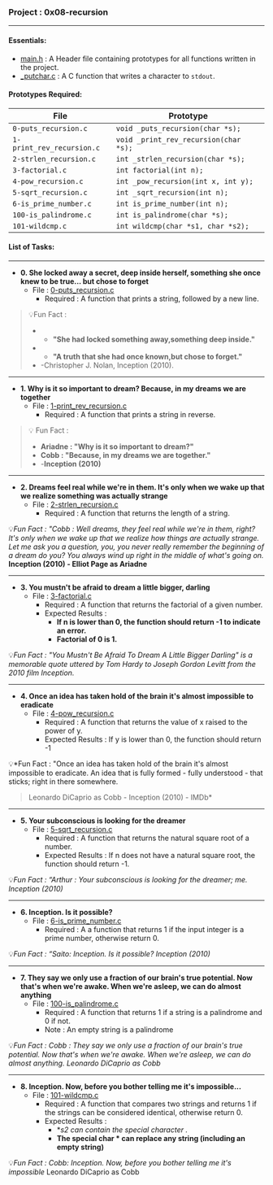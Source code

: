 <h3>Project : 0x08-recursion</h3>
<hr>

<h4>Essentials:</h4>

* [main.h](./main.h) : A Header file containing prototypes for all functions written in the project.
* [_putchar.c](./_putchar.c) : A C function that writes a character to `stdout`.

<h4>Prototypes Required:</h4>

| File                         | Prototype                               |
| -----------------------------| ----------------------------------------|
| `0-puts_recursion.c`         | `void _puts_recursion(char *s);`        |
| `1-print_rev_recursion.c`    | `void _print_rev_recursion(char *s);`   |
| `2-strlen_recursion.c`       | `int _strlen_recursion(char *s);`       |
| `3-factorial.c`              | `int factorial(int n);`                 |
| `4-pow_recursion.c`          | `int _pow_recursion(int x, int y);`     |
| `5-sqrt_recursion.c`         | `int _sqrt_recursion(int n);`           |
| `6-is_prime_number.c`        | `int is_prime_number(int n);`           |
| `100-is_palindrome.c`        | `int is_palindrome(char *s);`           |
| `101-wildcmp.c`              | `int wildcmp(char *s1, char *s2);`      |

<h4>List of Tasks:</h4>
<hr>

* **0. She locked away a secret, deep inside herself, something she once knew to be true... but chose to forget**
  * File : [0-puts_recursion.c](./0-puts_recursion.c)
    * Required : A function that prints a string, followed by a new line.

> 💡Fun Fact : 
> - * **"She had locked something away,something deep inside."**
> - * **"A truth that she had once known,but chose to forget."**
> -  -Christopher J. Nolan, Inception (2010).

<hr>

* **1. Why is it so important to dream? Because, in my dreams we are together**
  * File : [1-print_rev_recursion.c](./1-print_rev_recursion.c)
    * Required : A function that prints a string in reverse.
   
> 💡 Fun Fact : 
> - **Ariadne : "Why is it so important to dream?"**
> - **Cobb : "Because, in my dreams we are together."**
> - -**Inception (2010)**
<hr>
  
* **2. Dreams feel real while we're in them. It's only when we wake up that we realize something was actually strange**
  * File : [2-strlen_recursion.c](./2-strlen_recursion.c)
    * Required : A function that returns the length of a string.

💡*Fun Fact : "Cobb : Well dreams, they feel real while we're in them, right? It's only when we wake up that we realize how things are actually strange. Let me ask you a question, you, you never really remember the beginning of a dream do you? You always wind up right in the middle of what's going on.*
  **Inception (2010) - Elliot Page as Ariadne**
<hr>

  
* **3. You mustn't be afraid to dream a little bigger, darling**
  * File : [3-factorial.c](./3-factorial.c)
    * Required : A function that returns the factorial of a given number.
    * Expected Results : 
      * **If n is lower than 0, the function should return -1 to indicate an error.**
      * **Factorial of 0 is 1.**

💡*Fun Fact : "You Mustn't Be Afraid To Dream A Little Bigger Darling" is a memorable quote uttered by Tom Hardy to Joseph Gordon Levitt from the 2010 film Inception.*
<hr>


* **4. Once an idea has taken hold of the brain it's almost impossible to eradicate**
  * File : [4-pow_recursion.c](./4-pow_recursion.c)
    * Required : A function that returns the value of x raised to the power of y.
    * Expected Results : If y is lower than 0, the function should return -1

💡*Fun Fact : "Once an idea has taken hold of the brain it's almost impossible to eradicate. An idea that is fully formed - fully understood - that sticks; right in there somewhere.

>Leonardo DiCaprio as Cobb - Inception (2010) - IMDb*

<hr>

  
* **5. Your subconscious is looking for the dreamer**
  * File : [5-sqrt_recursion.c](./5-sqrt_recursion.c)
    * Required : A function that returns the natural square root of a number.
    * Expected Results : If n does not have a natural square root, the function should return -1.

💡*Fun Fact : “Arthur : Your subconscious is looking for the dreamer; me. Inception (2010)*
<hr>


* **6. Inception. Is it possible?**
  * File : [6-is_prime_number.c](./6-is_prime_number.c)
    * Required : A  a function that returns 1 if the input integer is a prime number, otherwise return 0.

💡*Fun Fact : “Saito: Inception. Is it possible? Inception (2010)*
<hr>


* **7. They say we only use a fraction of our brain's true potential. Now that's when we're awake. When we're asleep, we can do almost anything**
  * File : [100-is_palindrome.c](./100-is_palindrome.c)
    * Required : A function that returns 1 if a string is a palindrome and 0 if not.
    * Note : An empty string is a palindrome


💡*Fun Fact : Cobb : They say we only use a fraction of our brain's true potential. Now that's when we're awake. When we're asleep, we can do almost anything.
Leonardo DiCaprio as Cobb*
<hr>

  
* **8. Inception. Now, before you bother telling me it's impossible...**
  * File : [101-wildcmp.c](./101-wildcmp.c)
    * Required : A function that compares two strings and returns 1 if the strings can be considered identical, otherwise return 0.
    * Expected Results : 
      * **s2 can contain the special character *.**
      * **The special char * can replace any string (including an empty string)**
  
💡*Fun Fact : Cobb: Inception. Now, before you bother telling me it's impossible*
Leonardo DiCaprio as Cobb

